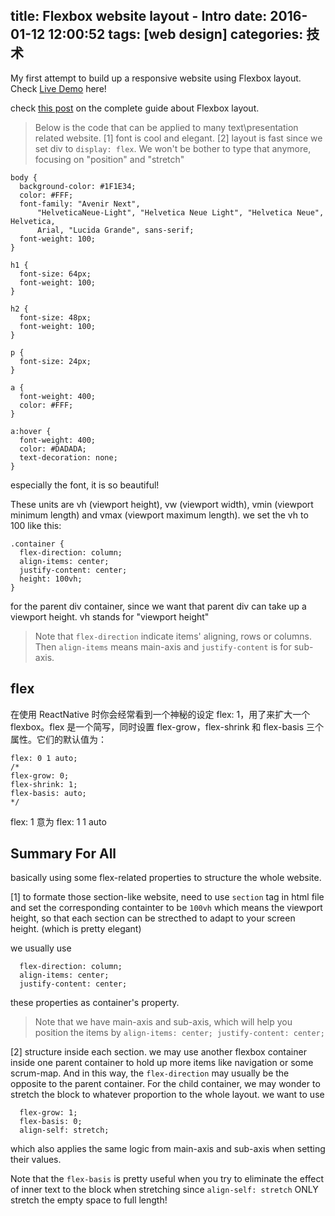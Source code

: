 title: Flexbox website layout - Intro
date: 2016-01-12 12:00:52
tags: [web design]
categories: 技术
---

My first attempt to build up a responsive website using Flexbox layout. Check [Live Demo](http://chocoluffy.com/flex-layout/) here!

<!-- more -->

check [this post](https://css-tricks.com/snippets/css/a-guide-to-flexbox/) on the complete guide about Flexbox layout.

> Below is the code that can be applied to many text\presentation related website. [1] font is cool and elegant. [2] layout is fast since we set div to `display: flex`. We won't be bother to type that anymore, focusing on "position" and "stretch"

```
body {
  background-color: #1F1E34;
  color: #FFF;
  font-family: "Avenir Next",
      "HelveticaNeue-Light", "Helvetica Neue Light", "Helvetica Neue", Helvetica,
      Arial, "Lucida Grande", sans-serif;
  font-weight: 100;
}

h1 {
  font-size: 64px;
  font-weight: 100;
}

h2 {
  font-size: 48px;
  font-weight: 100;
}

p {
  font-size: 24px;
}

a {
  font-weight: 400;
  color: #FFF;
}

a:hover {
  font-weight: 400;
  color: #DADADA;
  text-decoration: none;
}
```
especially the font, it is so beautiful!

These units are vh (viewport height), vw (viewport width), vmin (viewport minimum length) and vmax (viewport maximum length). we set the vh to 100 like this:
```
.container {
  flex-direction: column;
  align-items: center;
  justify-content: center;
  height: 100vh;
}
```
for the parent div container, since we want that parent div can take up a viewport height. vh stands for "viewport height"

> Note that `flex-direction` indicate items' aligning, rows or columns. Then `align-items` means main-axis and `justify-content` is for sub-axis.

## flex

在使用 ReactNative 时你会经常看到一个神秘的设定 flex: 1，用了来扩大一个 flexbox。flex 是一个简写，同时设置 flex-grow，flex-shrink 和 flex-basis 三个属性。它们的默认值为：

 ```
flex: 0 1 auto;
/*
flex-grow: 0;
flex-shrink: 1;
flex-basis: auto;
*/
```

flex: 1 意为 flex: 1 1 auto

## Summary For All

basically using some flex-related properties to structure the whole website.

[1] to formate those section-like website, need to use `section` tag in html file and set the corresponding containter to be `100vh` which means the viewport height, so that each section can be strecthed to adapt to your screen height. (which is pretty elegant)

we usually use 

```
  flex-direction: column;
  align-items: center;
  justify-content: center;
```
these properties as container's property.
> Note that we have main-axis and sub-axis, which will help you position the items by `align-items: center;
  justify-content: center;`
  

[2] structure inside each section. we may use another flexbox container inside one parent container to hold up more items like navigation or some scrum-map. And in this way, the `flex-direction` may usually be the opposite to the parent container. For the child container, we may wonder to stretch the block to whatever proportion to the whole layout. we want to use
```
  flex-grow: 1;
  flex-basis: 0;
  align-self: stretch;
```
which also applies the same logic from main-axis and sub-axis when setting their values.

Note that the `flex-basis` is pretty useful when you try to eliminate the effect of inner text to the block when stretching since `align-self: stretch` ONLY stretch the empty space to full length!

















